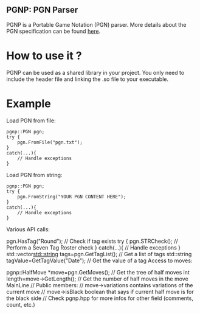 ## PGNP: PGN Parser

PGNP is a Portable Game Notation (PGN) parser. More details about the
PGN specification can be found [here](https://www.chessclub.com/help/PGN-spec).

# How to use it ?
PGNP can be used as a shared library in your project.
You only need to include the header file and linking the .so file to your
executable.

# Example
Load PGN from file:

    pgnp::PGN pgn;
    try {
        pgn.FromFile("pgn.txt");
    }
    catch(...){
        // Handle exceptions
    }
Load PGN from string:

    pgnp::PGN pgn;
    try {
        pgn.FromString("YOUR PGN CONTENT HERE");
    }
    catch(...){
        // Handle exceptions
    }
Various API calls:

  pgn.HasTag("Round"); // Check if tag exists
  try {
    pgn.STRCheck(); // Perform a Seven Tag Roster check
  }
  catch(...){
      // Handle exceptions
  }
  std::vector<std::string> tags=pgn.GetTagList(); // Get a list of tags
  std::string tagValue=GetTagValue("Date"); // Get the value of a tag
Access to moves:

  pgnp::HalfMove *move=pgn.GetMoves(); // Get the tree of half moves
  int length=move->GetLength(); // Get the number of half moves in the move MainLine
  // Public members:
  // move->variations contains variations of the current move
  // move->isBlack boolean that says if current half move is for the black side
  // Check pgnp.hpp for more infos for other field (comments, count, etc.)

